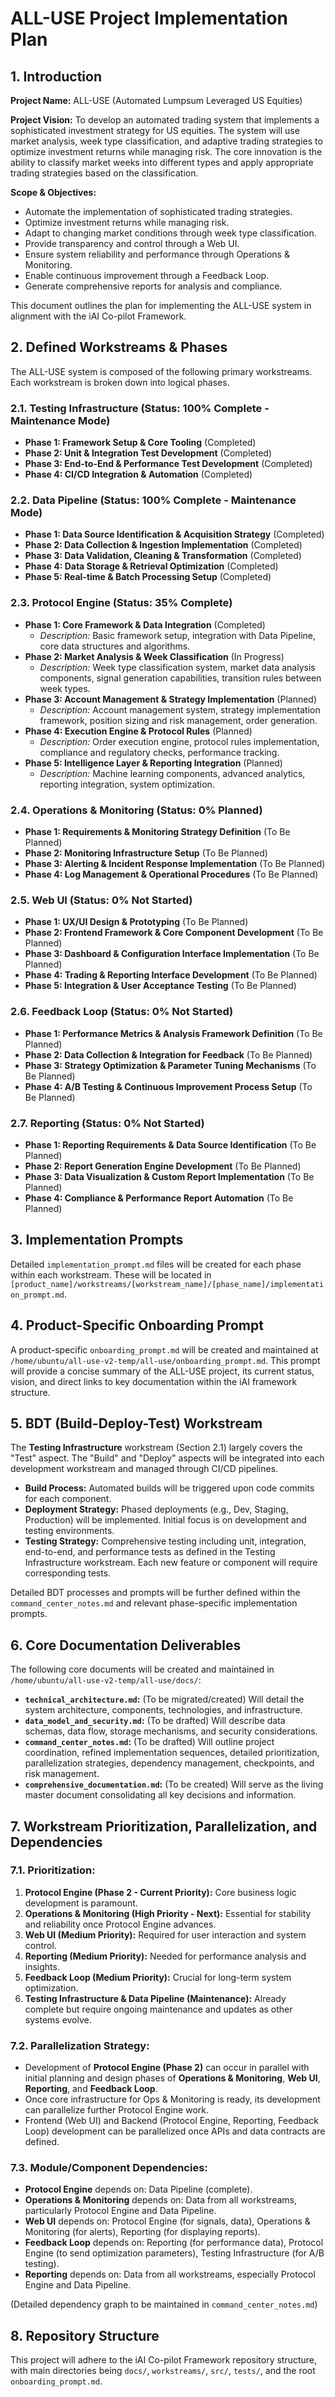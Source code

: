 # ALL-USE Project Implementation Plan

## 1. Introduction

**Project Name:** ALL-USE (Automated Lumpsum Leveraged US Equities)

**Project Vision:** To develop an automated trading system that implements a sophisticated investment strategy for US equities. The system will use market analysis, week type classification, and adaptive trading strategies to optimize investment returns while managing risk. The core innovation is the ability to classify market weeks into different types and apply appropriate trading strategies based on the classification.

**Scope & Objectives:**
- Automate the implementation of sophisticated trading strategies.
- Optimize investment returns while managing risk.
- Adapt to changing market conditions through week type classification.
- Provide transparency and control through a Web UI.
- Ensure system reliability and performance through Operations & Monitoring.
- Enable continuous improvement through a Feedback Loop.
- Generate comprehensive reports for analysis and compliance.

This document outlines the plan for implementing the ALL-USE system in alignment with the iAI Co-pilot Framework.

## 2. Defined Workstreams & Phases

The ALL-USE system is composed of the following primary workstreams. Each workstream is broken down into logical phases.

### 2.1. Testing Infrastructure (Status: 100% Complete - Maintenance Mode)
   - **Phase 1: Framework Setup & Core Tooling** (Completed)
   - **Phase 2: Unit & Integration Test Development** (Completed)
   - **Phase 3: End-to-End & Performance Test Development** (Completed)
   - **Phase 4: CI/CD Integration & Automation** (Completed)

### 2.2. Data Pipeline (Status: 100% Complete - Maintenance Mode)
   - **Phase 1: Data Source Identification & Acquisition Strategy** (Completed)
   - **Phase 2: Data Collection & Ingestion Implementation** (Completed)
   - **Phase 3: Data Validation, Cleaning & Transformation** (Completed)
   - **Phase 4: Data Storage & Retrieval Optimization** (Completed)
   - **Phase 5: Real-time & Batch Processing Setup** (Completed)

### 2.3. Protocol Engine (Status: 35% Complete)
   - **Phase 1: Core Framework & Data Integration** (Completed)
     - *Description:* Basic framework setup, integration with Data Pipeline, core data structures and algorithms.
   - **Phase 2: Market Analysis & Week Classification** (In Progress)
     - *Description:* Week type classification system, market data analysis components, signal generation capabilities, transition rules between week types.
   - **Phase 3: Account Management & Strategy Implementation** (Planned)
     - *Description:* Account management system, strategy implementation framework, position sizing and risk management, order generation.
   - **Phase 4: Execution Engine & Protocol Rules** (Planned)
     - *Description:* Order execution engine, protocol rules implementation, compliance and regulatory checks, performance tracking.
   - **Phase 5: Intelligence Layer & Reporting Integration** (Planned)
     - *Description:* Machine learning components, advanced analytics, reporting integration, system optimization.

### 2.4. Operations & Monitoring (Status: 0% Planned)
   - **Phase 1: Requirements & Monitoring Strategy Definition** (To Be Planned)
   - **Phase 2: Monitoring Infrastructure Setup** (To Be Planned)
   - **Phase 3: Alerting & Incident Response Implementation** (To Be Planned)
   - **Phase 4: Log Management & Operational Procedures** (To Be Planned)

### 2.5. Web UI (Status: 0% Not Started)
   - **Phase 1: UX/UI Design & Prototyping** (To Be Planned)
   - **Phase 2: Frontend Framework & Core Component Development** (To Be Planned)
   - **Phase 3: Dashboard & Configuration Interface Implementation** (To Be Planned)
   - **Phase 4: Trading & Reporting Interface Development** (To Be Planned)
   - **Phase 5: Integration & User Acceptance Testing** (To Be Planned)

### 2.6. Feedback Loop (Status: 0% Not Started)
   - **Phase 1: Performance Metrics & Analysis Framework Definition** (To Be Planned)
   - **Phase 2: Data Collection & Integration for Feedback** (To Be Planned)
   - **Phase 3: Strategy Optimization & Parameter Tuning Mechanisms** (To Be Planned)
   - **Phase 4: A/B Testing & Continuous Improvement Process Setup** (To Be Planned)

### 2.7. Reporting (Status: 0% Not Started)
   - **Phase 1: Reporting Requirements & Data Source Identification** (To Be Planned)
   - **Phase 2: Report Generation Engine Development** (To Be Planned)
   - **Phase 3: Data Visualization & Custom Report Implementation** (To Be Planned)
   - **Phase 4: Compliance & Performance Report Automation** (To Be Planned)

## 3. Implementation Prompts

Detailed `implementation_prompt.md` files will be created for each phase within each workstream. These will be located in `[product_name]/workstreams/[workstream_name]/[phase_name]/implementation_prompt.md`.

## 4. Product-Specific Onboarding Prompt

A product-specific `onboarding_prompt.md` will be created and maintained at `/home/ubuntu/all-use-v2-temp/all-use/onboarding_prompt.md`. This prompt will provide a concise summary of the ALL-USE project, its current status, vision, and direct links to key documentation within the iAI framework structure.

## 5. BDT (Build-Deploy-Test) Workstream

The **Testing Infrastructure** workstream (Section 2.1) largely covers the "Test" aspect. The "Build" and "Deploy" aspects will be integrated into each development workstream and managed through CI/CD pipelines.

- **Build Process:** Automated builds will be triggered upon code commits for each component.
- **Deployment Strategy:** Phased deployments (e.g., Dev, Staging, Production) will be implemented. Initial focus is on development and testing environments.
- **Testing Strategy:** Comprehensive testing including unit, integration, end-to-end, and performance tests as defined in the Testing Infrastructure workstream. Each new feature or component will require corresponding tests.

Detailed BDT processes and prompts will be further defined within the `command_center_notes.md` and relevant phase-specific implementation prompts.

## 6. Core Documentation Deliverables

The following core documents will be created and maintained in `/home/ubuntu/all-use-v2-temp/all-use/docs/`:

- **`technical_architecture.md`:** (To be migrated/created) Will detail the system architecture, components, technologies, and infrastructure.
- **`data_model_and_security.md`:** (To be drafted) Will describe data schemas, data flow, storage mechanisms, and security considerations.
- **`command_center_notes.md`:** (To be drafted) Will outline project coordination, refined implementation sequences, detailed prioritization, parallelization strategies, dependency management, checkpoints, and risk management.
- **`comprehensive_documentation.md`:** (To be created) Will serve as the living master document consolidating all key decisions and information.

## 7. Workstream Prioritization, Parallelization, and Dependencies

### 7.1. Prioritization:

1.  **Protocol Engine (Phase 2 - Current Priority):** Core business logic development is paramount.
2.  **Operations & Monitoring (High Priority - Next):** Essential for stability and reliability once Protocol Engine advances.
3.  **Web UI (Medium Priority):** Required for user interaction and system control.
4.  **Reporting (Medium Priority):** Needed for performance analysis and insights.
5.  **Feedback Loop (Medium Priority):** Crucial for long-term system optimization.
6.  **Testing Infrastructure & Data Pipeline (Maintenance):** Already complete but require ongoing maintenance and updates as other systems evolve.

### 7.2. Parallelization Strategy:

- Development of **Protocol Engine (Phase 2)** can occur in parallel with initial planning and design phases of **Operations & Monitoring**, **Web UI**, **Reporting**, and **Feedback Loop**.
- Once core infrastructure for Ops & Monitoring is ready, its development can parallelize further Protocol Engine work.
- Frontend (Web UI) and Backend (Protocol Engine, Reporting, Feedback Loop) development can be parallelized once APIs and data contracts are defined.

### 7.3. Module/Component Dependencies:

- **Protocol Engine** depends on: Data Pipeline (complete).
- **Operations & Monitoring** depends on: Data from all workstreams, particularly Protocol Engine and Data Pipeline.
- **Web UI** depends on: Protocol Engine (for signals, data), Operations & Monitoring (for alerts), Reporting (for displaying reports).
- **Feedback Loop** depends on: Reporting (for performance data), Protocol Engine (to send optimization parameters), Testing Infrastructure (for A/B testing).
- **Reporting** depends on: Data from all workstreams, especially Protocol Engine and Data Pipeline.

(Detailed dependency graph to be maintained in `command_center_notes.md`)

## 8. Repository Structure

This project will adhere to the iAI Co-pilot Framework repository structure, with main directories being `docs/`, `workstreams/`, `src/`, `tests/`, and the root `onboarding_prompt.md`.

